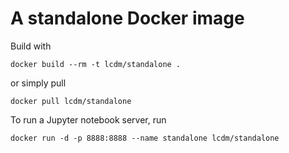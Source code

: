 # A standalone Docker image

Build with

```shell
docker build --rm -t lcdm/standalone .
```

or simply pull

```shell
docker pull lcdm/standalone
```

To run a Jupyter notebook server, run

```shell
docker run -d -p 8888:8888 --name standalone lcdm/standalone
```
